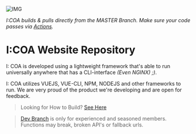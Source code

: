 ![IMG](https://github.com/Indiana-Crossroads-Of-America/website/actions/workflows/node.js.yml/badge.svg) 

*I:COA builds & pulls directly from the MASTER Branch. Make sure your code passes via [Actions](https://github.com/Indiana-Crossroads-Of-America/website/actions).*

# I:COA Website Repository

I: COA is developed using a lightweight framework that's able to run universally anywhere that has a CLI-interface *(Even NGINX) ;)*.

I: COA utilizes VUEJS, VUE-CLI, NPM, NODEJS and other frameworks to run. We are very proud of the product we're developing and are open for feedback.



> Looking for How to Build? [See Here](https://github.com/Indiana-Crossroads-Of-America/indiana-crossroads-of-america/wiki)

> [Dev Branch](https://github.com/Indiana-Crossroads-Of-America/website/tree/development) is only for experienced and seasoned members. Functions may break, broken API's or fallback urls. 
